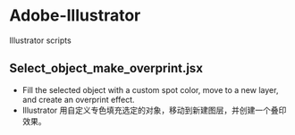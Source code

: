 # Adobe-Illustrator
Illustrator scripts


## Select_object_make_overprint.jsx
* Fill the selected object with a custom spot color, move to a new layer, and create an overprint effect.
* Illustrator 用自定义专色填充选定的对象，移动到新建图层，并创建一个叠印效果。

